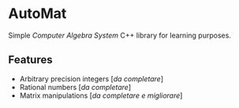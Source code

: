 # AutoMat
Simple _Computer Algebra System_ C++ library for learning purposes.

## Features
 - Arbitrary precision integers [_da completare_]
 - Rational numbers [_da completare_]
 - Matrix manipulations [_da completare e migliorare_]
